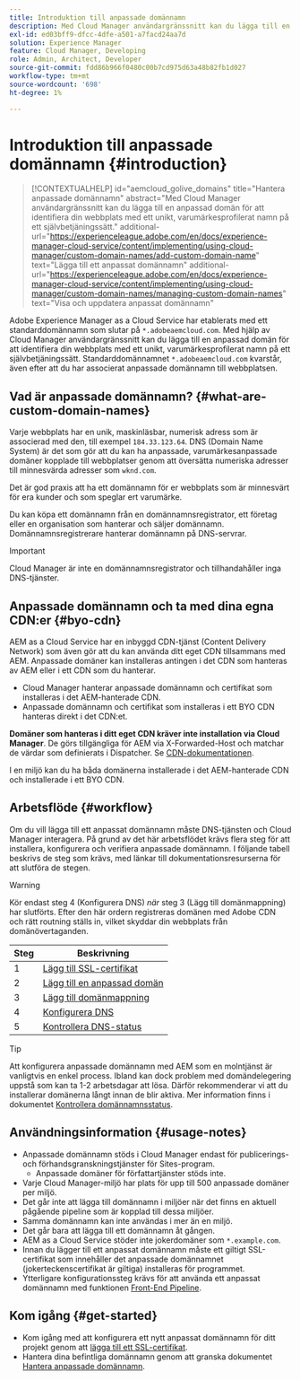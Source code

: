 ```yaml
---
title: Introduktion till anpassade domännamn
description: Med Cloud Manager användargränssnitt kan du lägga till en anpassad domän för att identifiera din webbplats med ett unikt, varumärkesprofilerat namn på ett självbetjäningssätt.
exl-id: ed03bff9-dfcc-4dfe-a501-a7facd24aa7d
solution: Experience Manager
feature: Cloud Manager, Developing
role: Admin, Architect, Developer
source-git-commit: fdd86b966f0480c00b7cd975d63a48b82fb1d027
workflow-type: tm+mt
source-wordcount: '698'
ht-degree: 1%

---
```



# Introduktion till anpassade domännamn {#introduction}

>[!CONTEXTUALHELP]
>id="aemcloud_golive_domains"
>title="Hantera anpassade domännamn"
>abstract="Med Cloud Manager användargränssnitt kan du lägga till en anpassad domän för att identifiera din webbplats med ett unikt, varumärkesprofilerat namn på ett självbetjäningssätt."
>additional-url="https://experienceleague.adobe.com/en/docs/experience-manager-cloud-service/content/implementing/using-cloud-manager/custom-domain-names/add-custom-domain-name" text="Lägga till ett anpassat domännamn"
>additional-url="https://experienceleague.adobe.com/en/docs/experience-manager-cloud-service/content/implementing/using-cloud-manager/custom-domain-names/managing-custom-domain-names" text="Visa och uppdatera anpassat domännamn"

Adobe Experience Manager as a Cloud Service har etablerats med ett standarddomännamn som slutar på `*.adobeaemcloud.com`. Med hjälp av Cloud Manager användargränssnitt kan du lägga till en anpassad domän för att identifiera din webbplats med ett unikt, varumärkesprofilerat namn på ett självbetjäningssätt. Standarddomännamnet `*.adobeaemcloud.com` kvarstår, även efter att du har associerat anpassade domännamn till webbplatsen.

## Vad är anpassade domännamn? {#what-are-custom-domain-names}

Varje webbplats har en unik, maskinläsbar, numerisk adress som är associerad med den, till exempel `184.33.123.64`. DNS (Domain Name System) är det som gör att du kan ha anpassade, varumärkesanpassade domäner kopplade till webbplatser genom att översätta numeriska adresser till minnesvärda adresser som `wknd.com`.

Det är god praxis att ha ett domännamn för er webbplats som är minnesvärt för era kunder och som speglar ert varumärke.

Du kan köpa ett domännamn från en domännamnsregistrator, ett företag eller en organisation som hanterar och säljer domännamn. Domännamnsregistrerare hanterar domännamn på DNS-servrar.

>[!IMPORTANT]
>
>Cloud Manager är inte en domännamnsregistrator och tillhandahåller inga DNS-tjänster.

## Anpassade domännamn och ta med dina egna CDN:er {#byo-cdn}

AEM as a Cloud Service har en inbyggd CDN-tjänst (Content Delivery Network) som även gör att du kan använda ditt eget CDN tillsammans med AEM. Anpassade domäner kan installeras antingen i det CDN som hanteras av AEM eller i ett CDN som du hanterar.

* Cloud Manager hanterar anpassade domännamn och certifikat som installeras i det AEM-hanterade CDN.
* Anpassade domännamn och certifikat som installeras i ett BYO CDN hanteras direkt i det CDN:et.

**Domäner som hanteras i ditt eget CDN kräver inte installation via Cloud Manager**. De görs tillgängliga för AEM via X-Forwarded-Host och matchar de värdar som definierats i Dispatcher. Se [CDN-dokumentationen](/help/implementing/dispatcher/cdn.md).

I en miljö kan du ha båda domänerna installerade i det AEM-hanterade CDN och installerade i ett BYO CDN.

## Arbetsflöde {#workflow}

Om du vill lägga till ett anpassat domännamn måste DNS-tjänsten och Cloud Manager interagera. På grund av det här arbetsflödet krävs flera steg för att installera, konfigurera och verifiera anpassade domännamn. I följande tabell beskrivs de steg som krävs, med länkar till dokumentationsresurserna för att slutföra de stegen.

>[!WARNING]
>
>Kör endast steg 4 (Konfigurera DNS) *när* steg 3 (Lägg till domänmappning) har slutförts. Efter den här ordern registreras domänen med Adobe CDN och rätt routning ställs in, vilket skyddar din webbplats från domänövertaganden.

| Steg | Beskrivning |
| --- | --- |
| 1 | [Lägg till SSL-certifikat](/help/implementing/cloud-manager/managing-ssl-certifications/add-ssl-certificate.md) |
| 2 | [Lägg till en anpassad domän](/help/implementing/cloud-manager/custom-domain-names/add-custom-domain-name.md) |
| 3 | [Lägg till domänmappning](/help/implementing/cloud-manager/custom-domain-names/add-custom-domain-name.md) |
| 4 | [Konfigurera DNS](/help/implementing/cloud-manager/custom-domain-names/add-custom-domain-name.md#config-dns) |
| 5 | [Kontrollera DNS-status](/help/implementing/cloud-manager/custom-domain-names/check-dns-record-status.md) |

>[!TIP]
>
>Att konfigurera anpassade domännamn med AEM som en molntjänst är vanligtvis en enkel process. Ibland kan dock problem med domändelegering uppstå som kan ta 1-2 arbetsdagar att lösa. Därför rekommenderar vi att du installerar domänerna långt innan de blir aktiva. Mer information finns i dokumentet [Kontrollera domännamnsstatus](/help/implementing/cloud-manager/custom-domain-names/check-domain-name-status.md).

## Användningsinformation {#usage-notes}

* Anpassade domännamn stöds i Cloud Manager endast för publicerings- och förhandsgranskningstjänster för Sites-program.
   * Anpassade domäner för författartjänster stöds inte.
* Varje Cloud Manager-miljö har plats för upp till 500 anpassade domäner per miljö.
* Det går inte att lägga till domännamn i miljöer när det finns en aktuell pågående pipeline som är kopplad till dessa miljöer.
* Samma domännamn kan inte användas i mer än en miljö.
* Det går bara att lägga till ett domännamn åt gången.
* AEM as a Cloud Service stöder inte jokerdomäner som `*.example.com`.
* Innan du lägger till ett anpassat domännamn måste ett giltigt SSL-certifikat som innehåller det anpassade domännamnet (jokerteckenscertifikat är giltiga) installeras för programmet.
* Ytterligare konfigurationssteg krävs för att använda ett anpassat domännamn med funktionen [Front-End Pipeline](/help/sites-cloud/administering/site-creation/enable-front-end-pipeline.md#custom-domains).

## Kom igång {#get-started}

* Kom igång med att konfigurera ett nytt anpassat domännamn för ditt projekt genom att [lägga till ett SSL-certifikat](/help/implementing/cloud-manager/managing-ssl-certifications/add-ssl-certificate.md).
* Hantera dina befintliga domännamn genom att granska dokumentet [Hantera anpassade domännamn](/help/implementing/cloud-manager/custom-domain-names/managing-custom-domain-names.md).
